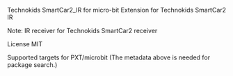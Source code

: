 Technokids SmartCar2_IR for micro-bit
Extension for Technokids SmartCar2 IR

Note: IR receiver for Technokids SmartCar2 receiver

License
MIT

Supported targets
for PXT/microbit (The metadata above is needed for package search.)
